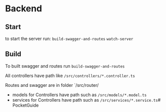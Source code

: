 # Backend

## Start

to start the server run:
`build-swagger-and-routes`
`watch-server`


## Build
To built swagger and routes run `build-swagger-and-routes`

All controllers have path like `/src/controllers/*.controller.ts`

Routes and swagger are in folder `/src/router/
- models for Controllers have path such as `/src/models/*.model.ts`
- services for Controllers have path such as `/src/services/*.service.ts`# PocketGuide
